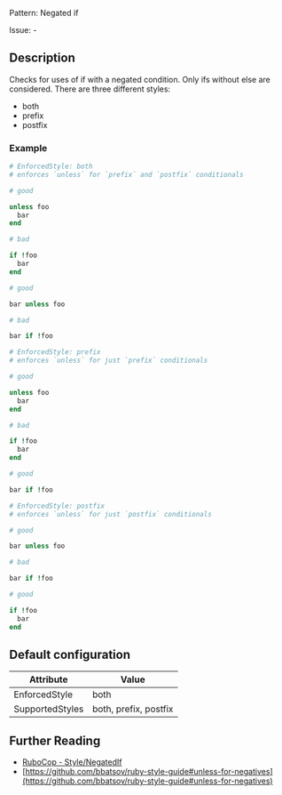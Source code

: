 Pattern: Negated if

Issue: -

## Description

Checks for uses of if with a negated condition. Only ifs
without else are considered. There are three different styles:

  - both
  - prefix
  - postfix

### Example

```ruby
# EnforcedStyle: both
# enforces `unless` for `prefix` and `postfix` conditionals

# good

unless foo
  bar
end

# bad

if !foo
  bar
end

# good

bar unless foo

# bad

bar if !foo
```
```ruby
# EnforcedStyle: prefix
# enforces `unless` for just `prefix` conditionals

# good

unless foo
  bar
end

# bad

if !foo
  bar
end

# good

bar if !foo
```
```ruby
# EnforcedStyle: postfix
# enforces `unless` for just `postfix` conditionals

# good

bar unless foo

# bad

bar if !foo

# good

if !foo
  bar
end
```

## Default configuration

Attribute | Value
--- | ---
EnforcedStyle | both
SupportedStyles | both, prefix, postfix

## Further Reading

* [RuboCop - Style/NegatedIf](https://rubocop.readthedocs.io/en/latest/cops_style/#stylenegatedif)
* [https://github.com/bbatsov/ruby-style-guide#unless-for-negatives](https://github.com/bbatsov/ruby-style-guide#unless-for-negatives)
